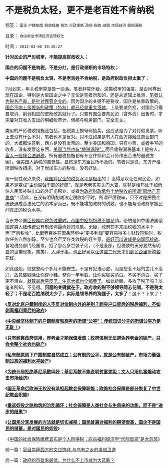# 不是税负太轻，更不是老百姓不肯纳税

标签： `国企` `户籍制度` `税收措施` `税负` `行政垄断` `政府` `税收` `减税` `市场经济` `偷税漏税` 

目录： `自由自治市场经济去特权化`

时间： `2012-02-06 19:38:27`

**针对民企的严厉税审，不能提高财政收入；**

**国企的问题不是纳税，不是分红，是行政垄断的市场特权；**

**中国的问题不是税负太轻，不是老百姓不肯纳税，是政府财政负担太重了**；

2月到来，年关税审算是告一段落。笔者非常怀疑，这类税审的强度，是否同样出现在国企，特别是大型国企之中？无论是笔者所知的，还是从逻辑上推测，[笔者认为税务严审，是针对民营企业的](../../../2010/1/26/民营企业资本是中国的弱势群体.md)。因为国企的关键不是税收，国企是依靠政策的。[国企不向上级要新的政策（特权）就已经是重大贡献](../../../2009/8/1/放弃国企垄断去特权，让民企对税收作出贡献.md)。上级要减负担，对国企只需要取消、削弱相应的垄断政策就行了。只要有国企要向民资（含外资）出售时，才需要对其收入支出的明细帐审计，但那与税务部门，完全无关。

类似的严厉税收措施还包括，在税票上按号码抽奖。这应该是为了对付假发票。听上去没有什么不对，笔者也不是反对。只不过如果是有人在西方接触过商业部门的，大概都注意到，西方是没有发票的。至少美国和德国，只有小票，或者手写的收条，没有发票这东西。[美国当然也有“偷税漏税”，](../../../2011/10/16/美国仇富运动“富翁不能碰，打工仔收入个个平等”.md)而且偷税漏税基本上是穷人。[富人一般懂合法避税](../../../2011/10/16/美国民粹“劫工薪，诱牛二，存富翁”，扩大了失业！.md)，所有避税措施都有专业律师和会计师作出合法的避税方案）。但美国人纳税的自觉性，显然是东方臣民所不及的。笔者只是说，东方严格所谓税收措施，对于增加东方的税收，没有好处。

用一般性观点来说，[我国对民企的税负水平是极高](../../../2010/10/2/税负轻还是重？纳税还是保护费？.md)的； 高得足以让任何民企，如果不是变成“[主动腐蚀干部的奸商](../../../2010/2/28/从专营权层层盘剥理解中国特色的黑社会.md)”，就是老老实实关门大吉，除非是恰巧处于如低估人民币补贴出口的外汇屯积业，或者[为政府财政承包土地税收的所谓“房地产开发商](../../../2008/8/4/楼市硬需求完全不存在.md)”！因此，在没有明确削减法定税收水平时，所谓严厉税审，只不过是把民企统统迫成合法死亡的资本家而已。既不能增加政府的税收，也不能帮助政府掌握民间真正的税负水平。

当东方帝国[臣民呻吟税负过重时，帝国中枢抱怨税不够花](../../../2012/1/28/侵蚀了政府可用税收，倍增了平民税负痛苦.md)销，恐怕是如中国法国俄国这类大陆传统公有制政体最奇妙的现象。无疑，政府在本来高税收的水平下再“严厉税收”，比起老百姓在萧条环境中“更多利润”要容易得多！财政短税时，税收任务自然加码，至少也会严奖各类收税的好主意，[最好可以说成是向国际接轨](../../../2009/12/10/专家教授嫌中国税收太轻，“向国际接轨”.md)。各地税务部门经国考，招了那么多世袭子弟，（不是全部，但税收的天分显然有明显的世袭现象，笑笑），[人浮于事，也正好可以让这些二代天才们到民企里折腾些花](../../../2009/12/9/父母天性能被道德约束吗？.md)红。

如此这般，就整整两个多月不能安生。不是有犯法心虚，而是把惹不起的主儿不高兴，[故意装糊涂让你穿小鞋。整你一年半载](../../../2010/2/28/行政垄断的专营权与黑社会腐败的关系.md)，让你买钱买清白。不买不清白，买了更不清白。[就算最后平反了，生意大概也全都黄了](../../../2010/2/27/扬我警威“我是兔子，我是兔子”.md)。如此折腾，多收了税了吗？以笔者所知，不见得。**问题的关键就在于，政府收的税不够领导同志花销，不是税太轻了；不是老百姓纳税太少了，实际是领导养的狗腿子，太多了**！这不？下来了！

《[**反对北京户籍制度的人不反对体制内外的差别？剥夺户口背后的税后福利，不如剥离福利背后的政府**](../../../2012/2/1/剥夺户口背后的税后福利，不如剥离福利背后的政府；.md)》

《[**中央经济体制下的户籍制度和高考的所谓“公平”；传统知识分子的所谓公平乃是无耻！**](../../../2012/2/1/预设公有制前提的所谓“公平”实乃无耻！.md)》

《[**只有剥离政府信用，养老金才能保值增值；政府信用无法避免养老金的破产，只会令整个社会也破产**](../../../2012/2/1/只有剥离政府信用，养老金才能保值增值.md)》

《[**私有制原则下户籍制度自然成立；公有制的公平，就是公有制破产，市场力量强制过高的福利水平破产**](../../../2012/2/3/公有制的公平就是破产,私有制原则下的户籍制度.md)》

《[**为统计局拒绝基尼系数叫好；基尼系数不能说明贫富差距；文人只用仇富煽动攻击市场经济**](../../../2012/2/2/为统计局拒绝基尼系数叫好；权威数字越少越好！.md)》

《[**国王革命后欧洲王权没有承担起教会保障职能；欧美社会保障是部分恢复了中世纪教会职能**](../../../2012/2/5/欧洲经济发展了，欧洲公众却怀念中世纪了.md)》

《[**重返奴役之路构筑的治乱循环；社会保障是人类社会与生俱来的功能，而不是“进步的结果”**](../../../2012/2/5/社会保障是人类社会与生俱来的功能，并非社会进步的结果.md)》

《[**让国民分享发展的方法就是切实减税；国民普遍对福利的期望很高，国企不是国民的储蓄，是对国民的奴役**](../../../2012/2/5/国民普遍对福利的期望很高,国企不是国民的储蓄.md)》

《[中国的社会保险缴费其实是个人所得税；庇古福利经济学“代际借贷”是大忽悠](../../../2012/2/5/社会保险缴费就是个人所得税，福利经济学是大忽悠.md)》



前一篇：[盲目崇拜西方的文过饰非,与乌有之乡的虔诚卫道](../../../2012/2/6/盲目崇拜西方的文过饰非,与乌有之乡的虔诚卫道.md)

后一篇：[政府的市盈率最低，为什么不上市成为大蓝筹？](../../../2012/2/6/政府的市盈率最低，为什么不上市成为大蓝筹？.md)